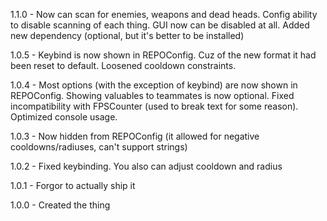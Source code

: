 1.1.0 - Now can scan for enemies, weapons and dead heads. Config ability to disable scanning of each thing. GUI now can be disabled at all. Added new dependency (optional, but it's better to be installed)

1.0.5 - Keybind is now shown in REPOConfig. Cuz of the new format it had been reset to default. Loosened cooldown constraints.

1.0.4 - Most options (with the exception of keybind) are now shown in REPOConfig. Showing valuables to teammates is now optional. Fixed incompatibility with FPSCounter (used to break text for some reason). Optimized console usage.

1.0.3 - Now hidden from REPOConfig (it allowed for negative cooldowns/radiuses, can't support strings)

1.0.2 - Fixed keybinding. You also can adjust cooldown and radius

1.0.1 - Forgor to actually ship it

1.0.0 - Created the thing
